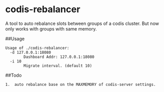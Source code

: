 # codis-rebalancer
A tool to auto rebalance slots between groups of a codis cluster.
But now only works with groups with same memory.

##Usage
```
Usage of ./codis-rebalancer:
  -d 127.0.0.1:18080
        Dashboard Addr: 127.0.0.1:18080
  -i 10
        Migrate interval. (default 10)
```

##Todo
```
1.  auto rebalance base on the MAXMEMORY of codis-server settings.
```
